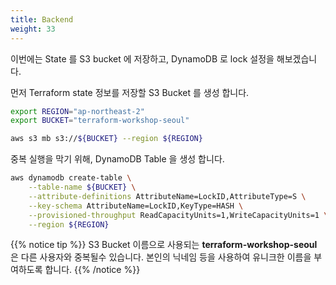```yaml
---
title: Backend
weight: 33
---
```


이번에는 State 를 S3 bucket 에 저장하고, DynamoDB 로 lock 설정을 해보겠습니다.

먼저 Terraform state 정보를 저장할 S3 Bucket 를 생성 합니다.

```bash
export REGION="ap-northeast-2"
export BUCKET="terraform-workshop-seoul"
```

```bash
aws s3 mb s3://${BUCKET} --region ${REGION}
```

중복 실행을 막기 위해, DynamoDB Table 을 생성 합니다.

```bash
aws dynamodb create-table \
    --table-name ${BUCKET} \
    --attribute-definitions AttributeName=LockID,AttributeType=S \
    --key-schema AttributeName=LockID,KeyType=HASH \
    --provisioned-throughput ReadCapacityUnits=1,WriteCapacityUnits=1 \
    --region ${REGION}
```

{{% notice tip %}}
S3 Bucket 이름으로 사용되는 **terraform-workshop-seoul** 은 다른 사용자와 중복될수 있습니다.
본인의 닉네임 등을 사용하여 유니크한 이름을 부여하도록 합니다.
{{% /notice %}}
